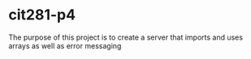 # cit281-p4
The purpose of this project is to create a server that imports and uses arrays as well as error messaging
